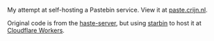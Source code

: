 My attempt at self-hosting a Pastebin service. View it at [paste.crijn.nl](http://paste.crijn.nl).

Original code is from the [haste-server](https://github.com/seejohnrun/haste-server), but using [starbin](https://github.com/LostLuma/starbin) to host it at [Cloudflare Workers](https://workers.cloudflare.com).
